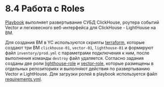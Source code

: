 # 8.4 Работа с Roles

[Playbook](./playbook/) выполняет развертывание СУБД ClickHouse, роутера событий Vector и легковесного веб-интерфейса для ClickHouse - LightHouse на ВМ.

Для создания ВМ в YC используются скрипты [terraform](./terraform/), которые создают три ВМ `clickhouse-01`, `vector-01`, `lighthouse-01` и формируют файл `inventory/prod.yml` с параметрами подключения к ним, после выполнения команды `destroy` файл удаляется.
Согласно задания созданы две роли [lighthouse-role](https://github.com/RPotsel/lighthouse-role) и [vector-role](https://github.com/RPotsel/vector-role), которые размещены в отдельных репозиториях и выполняют действия по развертыванию Vector и LightHouse. Для загрузки ролей в playbook используется файл [requirements.yml](./playbook/requirements.yml).
